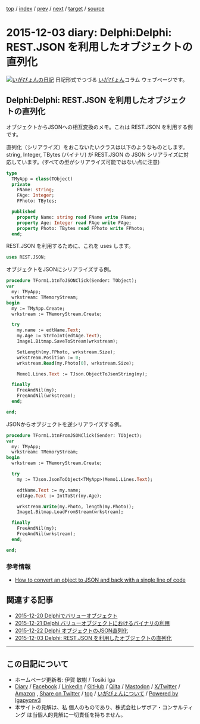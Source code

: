 [top](../index.html) 
 / [index](index.html) 
 / [prev](ig151127.html) 
 / [next](ig151217.html) 
 / [target](https://www.igapyon.jp/igapyon/diary/2015/ig151203.html) 
 / [source](https://github.com/igapyon/diary/blob/master/2015/ig151203.src.md) 

2015-12-03 diary: Delphi:Delphi: REST.JSON を利用したオブジェクトの直列化
=====================================================================================================
[![いがぴょんの日記](https://www.igapyon.jp/igapyon/diary/images/iga202308_64.jpg "いがぴょん")](https://www.igapyon.jp/igapyon/diary/memo/memoigapyon.html) 日記形式でつづる [いがぴょん](https://www.igapyon.jp/igapyon/diary/memo/memoigapyon.html)コラム ウェブページです。

## Delphi:Delphi: REST.JSON を利用したオブジェクトの直列化

オブジェクトからJSONへの相互変換のメモ。これは REST.JSON を利用する例です。

直列化（シリアライズ）をおこないたいクラスは以下のようなものとします。string, Integer, TBytes (バイナリ) が REST.JSON の JSON シリアライズに対応しています。(すべての型がシリアライズ可能ではない点に注意)

```pascal
type
  TMyApp = class(TObject)
  private
    FName: string;
    FAge: Integer;
    FPhoto: TBytes;

  published
    property Name: string read FName write FName;
    property Age: Integer read FAge write FAge;
    property Photo: TBytes read FPhoto write FPhoto;
  end;
```


REST.JSON を利用するために、これを uses します。

```pascal
uses REST.JSON;
```


オブジェクトをJSONにシリアライズする例。

```pascal
procedure TForm1.btnToJSONClick(Sender: TObject);
var
  my: TMyApp;
  wrkstream: TMemoryStream;
begin
  my := TMyApp.Create;
  wrkstream := TMemoryStream.Create;

  try
    my.name := edtName.Text;
    my.Age := StrToInt(edtAge.Text);
    Image1.Bitmap.SaveToStream(wrkstream);

    SetLength(my.FPhoto, wrkstream.Size);
    wrkstream.Position := 0;
    wrkstream.Read(my.Photo[0], wrkstream.Size);

    Memo1.Lines.Text := TJson.ObjectToJsonString(my);

  finally
    FreeAndNil(my);
    FreeAndNil(wrkstream);
  end;

end;
```


JSONからオブジェクトを逆シリアライズする例。

```pascal
procedure TForm1.btnFromJSONClick(Sender: TObject);
var
  my: TMyApp;
  wrkstream: TMemoryStream;
begin
  wrkstream := TMemoryStream.Create;

  try
    my := TJson.JsonToObject<TMyApp>(Memo1.Lines.Text);

    edtName.Text := my.name;
    edtAge.Text := IntToStr(my.Age);

    wrkstream.Write(my.Photo, length(my.Photo));
    Image1.Bitmap.LoadFromStream(wrkstream);

  finally
    FreeAndNil(my);
    FreeAndNil(wrkstream);
  end;

end;
```



### 参考情報


* [How to convert an object to JSON and back with a single line of code](http://www.delphifeeds.com/go/s/116522)



## 関連する記事


* [2015-12-20 Delphiでバリューオブジェクト](https://igapyon.github.io/diary/2015/ig151220.html)
* [2015-12-21 Delphi バリューオブジェクトにおけるバイナリの利用](https://igapyon.github.io/diary/2015/ig151221.html)
* [2015-12-22 Delphi オブジェクトのJSON直列化](https://igapyon.github.io/diary/2015/ig151222.html)
* [2015-12-03 Delphi: REST.JSON を利用したオブジェクトの直列化](https://igapyon.github.io/diary/2015/ig151203.html)


----------------------------------------------------------------------------------------------------

## この日記について

* ホームページ更新者: 伊賀 敏樹 / Tosiki Iga
* [Diary](https://www.igapyon.jp/igapyon/diary/) / [Facebook](https://www.facebook.com/igapyon) / [LinkedIn](https://www.linkedin.com/in/toshikiiga) / [GitHub](https://github.com/igapyon) / [Qiita](https://qiita.com/igapyon) / [Mastodon](https://social.vivaldi.net/@igapyon) / [X/Twitter](https://twitter.com/ToshikiIga) / [Amazon](https://www.amazon.co.jp/%E4%BC%8A%E8%B3%80-%E6%95%8F%E6%A8%B9/e/B004LTQWCQ) ,
[Share on Twitter](https://twitter.com/intent/tweet?hashtags=igapyon%2Cdiary%2C%E3%81%84%E3%81%8C%E3%81%B4%E3%82%87%E3%82%93&text=Delphi%3ADelphi%3A+REST.JSON+%E3%82%92%E5%88%A9%E7%94%A8%E3%81%97%E3%81%9F%E3%82%AA%E3%83%96%E3%82%B8%E3%82%A7%E3%82%AF%E3%83%88%E3%81%AE%E7%9B%B4%E5%88%97%E5%8C%96&url=https%3A%2F%2Fwww.igapyon.jp%2Figapyon%2Fdiary%2F2015%2Fig151203.html) / [top](../index.html) / [いがぴょんについて](https://www.igapyon.jp/igapyon/diary/memo/memoigapyon.html) / [Powered by Igapyonv3](https://github.com/igapyon/igapyonv3)
* 本サイトの見解は、私 個人のものであり、株式会社レザボア・コンサルティング は当個人的見解に一切責任を持ちません。 
